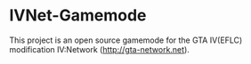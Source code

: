 IVNet-Gamemode
==============

This project is an open source gamemode for the GTA IV(EFLC) modification IV:Network (http://gta-network.net).

